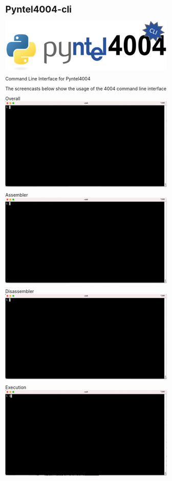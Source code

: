 # Pyntel4004-cli

![Pyntel4004-cli Logo](https://raw.githubusercontent.com/alshapton/Pyntel4004-cli/main/images/pyntel4004-cli.png)

Command Line Interface for Pyntel4004


The screencasts below show the usage of the 4004 command line interface

Overall
![4004 --help](images/help.gif)

Assembler
![4004 --help](images/asm.gif)

Disassembler
![4004 --help](images/dis.gif)

Execution
![4004 --help](images/exe.gif)
